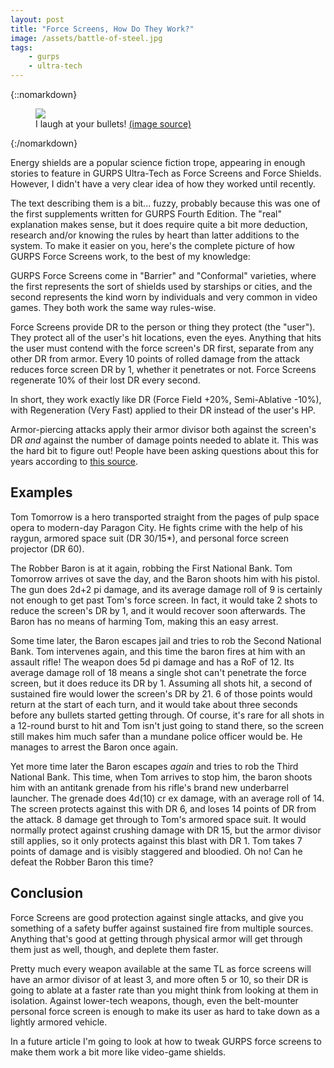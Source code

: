 ```yaml
---
layout: post
title: "Force Screens, How Do They Work?"
image: /assets/battle-of-steel.jpg
tags:
    - gurps
    - ultra-tech
---
```


{::nomarkdown}
<figure class="left">
  <img src="{{ "/assets/battle-of-steel.jpg" | absolute_url }}"/>
  <figcaption>
    I laugh at your bullets!
    <a href="https://www.artstation.com/artwork/battle-of-steel">(image source)</a>
  </figcaption>
</figure>
{:/nomarkdown}

Energy shields are a popular science fiction trope, appearing in enough stories
to feature in GURPS Ultra-Tech as Force Screens and Force Shields. However, I
didn't have a very clear idea of how they worked until recently.

The text describing them is a bit... fuzzy, probably because this was one of the
first supplements written for GURPS Fourth Edition. The "real" explanation makes
sense, but it does require quite a bit more deduction, research and/or knowing
the rules by heart than latter additions to the system. To make it easier on
you, here's the complete picture of how GURPS Force Screens work, to the best of
my knowledge:

GURPS Force Screens come in "Barrier" and "Conformal" varieties, where the first
represents the sort of shields used by starships or cities, and the second
represents the kind worn by individuals and very common in video games. They
both work the same way rules-wise.

Force Screens provide DR to the person or thing they protect (the "user"). They
protect all of the user's hit locations, even the eyes. Anything that hits the
user must contend with the force screen's DR first, separate from any other DR
from armor. Every 10 points of rolled damage from the attack reduces force
screen DR by 1, whether it penetrates or not. Force Screens regenerate 10% of
their lost DR every second.

In short, they work exactly like DR (Force Field +20%, Semi-Ablative -10%), with
Regeneration (Very Fast) applied to their DR instead of the user's HP.

Armor-piercing attacks apply their armor divisor both against the screen's DR
_and_ against the number of damage points needed to ablate it. This was the hard
bit to figure out! People have been asking questions about this for years
according to [this source][1].

## Examples

Tom Tomorrow is a hero transported straight from the pages of pulp space opera
to modern-day Paragon City. He fights crime with the help of his raygun, armored
space suit (DR 30/15*), and personal force screen projector (DR 60).

The Robber Baron is at it again, robbing the First National Bank. Tom Tomorrow
arrives ot save the day, and the Baron shoots him with his pistol. The gun does
2d+2 pi damage, and its average damage roll of 9 is certainly not enough to get
past Tom's force screen. In fact, it would take 2 shots to reduce the screen's
DR by 1, and it would recover soon afterwards. The Baron has no means of harming
Tom, making this an easy arrest.

Some time later, the Baron escapes jail and tries to rob the Second National
Bank. Tom intervenes again, and this time the baron fires at him with an assault
rifle! The weapon does 5d pi damage and has a RoF of 12. Its average damage roll
of 18 means a single shot can't penetrate the force screen, but it does reduce
its DR by 1. Assuming all shots hit, a second of sustained fire would lower the
screen's DR by 21. 6 of those points would return at the start of each turn, and
it would take about three seconds before any bullets started getting through. Of
course, it's rare for all shots in a 12-round burst to hit and Tom isn't just
going to stand there, so the screen still makes him much safer than a mundane
police officer would be. He manages to arrest the Baron once again.

Yet more time later the Baron escapes _again_ and tries to rob the Third
National Bank. This time, when Tom arrives to stop him, the baron shoots him
with an antitank grenade from his rifle's brand new underbarrel launcher. The
grenade does 4d(10) cr ex damage, with an average roll of 14. The screen
protects against this with DR 6, and loses 14 points of DR from the attack. 8
damage get through to Tom's armored space suit. It would normally protect
against crushing damage with DR 15, but the armor divisor still applies, so it
only protects against this blast with DR 1. Tom takes 7 points of damage and is
visibly staggered and bloodied. Oh no! Can he defeat the Robber Baron this time?

## Conclusion

Force Screens are good protection against single attacks, and give you something
of a safety buffer against sustained fire from multiple sources. Anything that's
good at getting through physical armor will get through them just as well,
though, and deplete them faster.

Pretty much every weapon available at the same TL as force screens will have an
armor divisor of at least 3, and more often 5 or 10, so their DR is going to
ablate at a faster rate than you might think from looking at them in
isolation. Against lower-tech weapons, though, even the belt-mounter personal
force screen is enough to make its user as hard to take down as a lightly
armored vehicle.

In a future article I'm going to look at how to tweak GURPS force screens to
make them work a bit more like video-game shields.


[1]: https://gurps.fandom.com/wiki/Armor_Divisor
